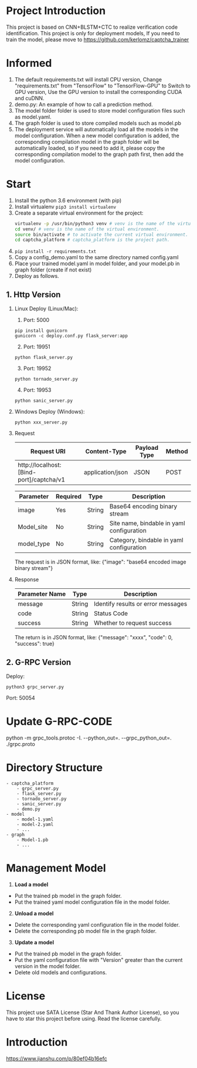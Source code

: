 # Project Introduction
This project is based on CNN+BLSTM+CTC to realize verification code identification. 
This project is only for deployment models, If you need to train the model, please move to https://github.com/kerlomz/captcha_trainer

# Informed
1. The default requirements.txt will install CPU version, Change "requirements.txt" from "TensorFlow" to "TensorFlow-GPU" to Switch to GPU version, Use the GPU version to install the corresponding CUDA and cuDNN.
2. demo.py: An example of how to call a prediction method.
3. The model folder folder is used to store model configuration files such as model.yaml.
4. The graph folder is used to store compiled models such as model.pb
5. The deployment service will automatically load all the models in the model configuration. When a new model configuration is added, the corresponding compilation model in the graph folder will be automatically loaded, so if you need to add it, please copy the corresponding compilation model to the graph path first, then add the model configuration.


# Start
1. Install the python 3.6 environment (with pip)
2. Install virtualenv ```pip3 install virtualenv```
3. Create a separate virtual environment for the project:
    ```bash
    virtualenv -p /usr/bin/python3 venv # venv is the name of the virtual environment.
    cd venv/ # venv is the name of the virtual environment.
    source bin/activate # to activate the current virtual environment.
    cd captcha_platform # captcha_platform is the project path.
    ```
4. ```pip install -r requirements.txt```
5. Copy a config_demo.yaml to the same directory named config.yaml
6. Place your trained model.yaml in model folder, and your model.pb in graph folder (create if not exist)
7. Deploy as follows.

## 1. Http Version
1. Linux
    Deploy (Linux/Mac): 

    1. Port: 5000
    ```
    pip install gunicorn
    gunicorn -c deploy.conf.py flask_server:app
    ```
    2. Port: 19951
    ```
    python flask_server.py
    ```
    3. Port: 19952
    ```
    python tornado_server.py
    ```
    4. Port: 19953
    ```
    python sanic_server.py
    ```

2. Windows
    Deploy (Windows): 
    ```
    python xxx_server.py
    ```

3. Request

    |Request URI | Content-Type | Payload Type | Method |
    | ----------- | ---------------- | -------- | -------- |
    | http://localhost:[Bind-port]/captcha/v1 | application/json | JSON | POST |

    | Parameter | Required | Type | Description |
    | ---------- | ---- | ------ | ------------------------ |
    | image | Yes | String | Base64 encoding binary stream |
    Model_site | No | String | Site name, bindable in yaml configuration |
    | model_type | No | String | Category, bindable in yaml configuration |
    
    The request is in JSON format, like: {"image": "base64 encoded image binary stream"}

4. Response

    | Parameter Name | Type | Description |
    | ------- | ------ | ------------------ |
    | message | String | Identify results or error messages |
    | code | String | Status Code |
    | success | String | Whether to request success |
    
    The return is in JSON format, like: {"message": "xxxx", "code": 0, "success": true}
 

## 2. G-RPC Version
Deploy: 
```
python3 grpc_server.py
```
Port: 50054


# Update G-RPC-CODE
python -m grpc_tools.protoc -I. --python_out=. --grpc_python_out=. ./grpc.proto


# Directory Structure

    - captcha_platform
        - grpc_server.py
        - flask_server.py
        - tornado_server.py
        - sanic_server.py
        - demo.py
    - model
        - model-1.yaml
        - model-2.yaml
        - ...
    - graph
        - Model-1.pb
        - ...

# Management Model
1. **Load a model**
 - Put the trained pb model in the graph folder.
 - Put the trained yaml model configuration file in the model folder.
2. **Unload a model**
 - Delete the corresponding yaml configuration file in the model folder.
 - Delete the corresponding pb model file in the graph folder.
3. **Update a model**
 - Put the trained pb model in the graph folder.
 - Put the yaml configuration file with "Version" greater than the current version in the model folder.
 - Delete old models and configurations.
 
# License
This project use SATA License (Star And Thank Author License), so you have to star this project before using. Read the license carefully.

# Introduction
https://www.jianshu.com/p/80ef04b16efc



